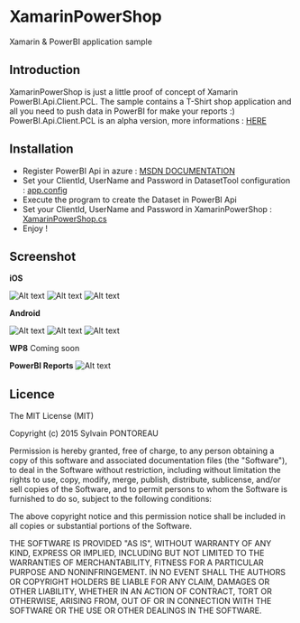 XamarinPowerShop
=======

Xamarin &amp; PowerBI application sample


## Introduction

XamarinPowerShop is just a little proof of concept of Xamarin PowerBI.Api.Client.PCL.
The sample contains a T-Shirt shop application and all you need to push data in PowerBI for make your reports :)
PowerBI.Api.Client.PCL is an alpha version, more informations : [HERE](https://github.com/Vtek/PowerBI.Api.Client/wiki/PCL)


## Installation

- Register PowerBI Api in azure : [MSDN DOCUMENTATION](https://msdn.microsoft.com/en-us/library/dn877544.aspx)
- Set your ClientId, UserName and Password in DatasetTool configuration : [app.config](https://github.com/Vtek/XamarinPowerShop/blob/master/src/DatasetTool/app.config)
- Execute the program to create the Dataset in PowerBI Api
- Set your ClientId, UserName and Password in XamarinPowerShop : [XamarinPowerShop.cs](https://github.com/Vtek/XamarinPowerShop/blob/master/src/XamarinPowerShop/XamarinPowerShop.cs)
- Enjoy !

## Screenshot

**iOS**

![Alt text](http://sylvain.pontoreau.com/wp-content/uploads/2015/02/iOS-Screen1.png "iOS screenshot 1")
![Alt text](http://sylvain.pontoreau.com/wp-content/uploads/2015/02/iOS-Screen2.png "iOS screenshot 2")
![Alt text](http://sylvain.pontoreau.com/wp-content/uploads/2015/02/iOS-Screen6.png "iOS screenshot 6")

**Android**

![Alt text](http://sylvain.pontoreau.com/wp-content/uploads/2015/02/Android-Screen1.png "Android screenshot 1")
![Alt text](http://sylvain.pontoreau.com/wp-content/uploads/2015/02/Android-Screen2.png "Android screenshot 2")
![Alt text](http://sylvain.pontoreau.com/wp-content/uploads/2015/02/Android-Screen4.png "Android screenshot 4")

**WP8**
Coming soon

**PowerBI Reports**
![Alt text](http://sylvain.pontoreau.com/wp-content/uploads/2015/02/PowerBI.png "PowerBI T-Shirt shop screenshot")


## Licence
The MIT License (MIT)

Copyright (c) 2015 Sylvain PONTOREAU

Permission is hereby granted, free of charge, to any person obtaining a copy
of this software and associated documentation files (the "Software"), to deal
in the Software without restriction, including without limitation the rights
to use, copy, modify, merge, publish, distribute, sublicense, and/or sell
copies of the Software, and to permit persons to whom the Software is
furnished to do so, subject to the following conditions:

The above copyright notice and this permission notice shall be included in all
copies or substantial portions of the Software.

THE SOFTWARE IS PROVIDED "AS IS", WITHOUT WARRANTY OF ANY KIND, EXPRESS OR
IMPLIED, INCLUDING BUT NOT LIMITED TO THE WARRANTIES OF MERCHANTABILITY,
FITNESS FOR A PARTICULAR PURPOSE AND NONINFRINGEMENT. IN NO EVENT SHALL THE
AUTHORS OR COPYRIGHT HOLDERS BE LIABLE FOR ANY CLAIM, DAMAGES OR OTHER
LIABILITY, WHETHER IN AN ACTION OF CONTRACT, TORT OR OTHERWISE, ARISING FROM,
OUT OF OR IN CONNECTION WITH THE SOFTWARE OR THE USE OR OTHER DEALINGS IN THE
SOFTWARE.
